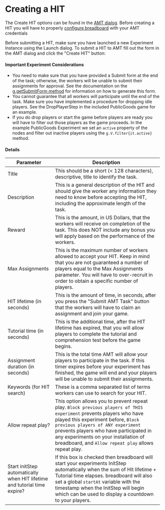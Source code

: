 # Creating a HIT 
The Create HIT options can be found in the [AMT dialog](The-AMT-Assignments-Dialog). Before creating a HIT you will have to properly [configure breadboard](Configuring-breadboard) with your AMT credentials

Before submitting a HIT, make sure you have launched a new Experiment Instance using the Launch dialog. To submit a HIT to AMT fill out the form in the AMT dialog and click the "Create HIT" button:

#### Important Experiment Considerations

* You need to make sure that you have provided a Submit form at the end of the task; otherwise, the workers will be unable to submit their assignments for approval. See the documentation on the [g.getSubmitForm method](Language-Reference#getSubmitForm) for information on how to generate this form.
* You cannot guarantee that all workers will participate until the end of the task. Make sure you have implemented a procedure for dropping idle players. See the DropPlayerStep in the included PublicGoods game for an example.  
* If you do drop players or start the game before players are ready you will have to filter out those players as the game proceeds. In the example PublicGoods Experiment we set an ```active``` property of the nodes and filter out inactive players using the ```g.V.filter{it.active}``` method.


#### Details
| Parameter                        | Description |
|----------------------------------|-------------|
| Title                            | This should be a short (< 128 characters), descriptive, title to identify the task. | 
| Description                      | This is a general description of the HIT and should give the worker any information they need to know before accepting the HIT, including the approximate length of the task. |
| Reward                           | This is the amount, in US Dollars, that the workers will receive on completion of the task. This does NOT include any bonus you will apply based on the performance of the workers. |
| Max Assignments                  | This is the maximum number of workers allowed to accept your HIT. Keep in mind that you are not guaranteed a number of players equal to the Max Assignments parameter. You will have to over-recruit in order to obtain a specific number of players.|
| HIT lifetime (in seconds)        | This is the amount of time, in seconds, after you press the "Submit AMT Task" button that the workers will have to claim an assignment and join your game. |
| Tutorial time (in seconds)       | This is the additional time, after the HIT lifetime has expired, that you will allow players to complete the tutorial and comprehension test before the game begins. | 
| Assignment duration (in seconds) | This is the total time AMT will allow your players to participate in the task. If this timer expires before your experiment has finished, the game will end and your players will be unable to submit their assignments. | 
| Keywords (for HIT search)        | These is a comma separated list of terms workers can use to search for your HIT. |
| Allow repeat play?               | This option allows you to prevent repeat play. ```Block previous players of THIS experiment``` prevents players who have played this experiment before, ```Block previous players of ANY experiment``` prevents players who have participated in any experiments on your installation of breadboard, and ```Allow repeat play``` allows repeat play. |
| Start initStep automatically when HIT lifetime and tutorial time expire? | If this box is checked then breadboard will start your experiments InitStep automatically when the sum of Hit lifetime + Tutorial time elapses. breadboard will also set a global `startAt` variable with the timestamp when the InitStep will begin which can be used to display a countdown to your players. |

